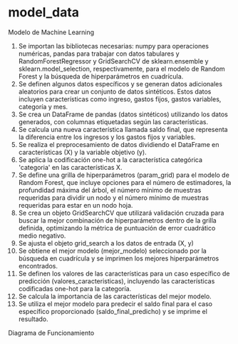 # model_data
Modelo de Machine Learning

1.	Se importan las bibliotecas necesarias: numpy para operaciones numéricas, pandas para trabajar con datos tabulares y RandomForestRegressor y GridSearchCV de sklearn.ensemble y sklearn.model_selection, respectivamente, para el modelo de Random Forest y la búsqueda de hiperparámetros en cuadrícula.
2.	Se definen algunos datos específicos y se generan datos adicionales aleatorios para crear un conjunto de datos sintéticos. Estos datos incluyen características como ingreso, gastos fijos, gastos variables, categoría y mes.
3.	Se crea un DataFrame de pandas (datos sintéticos) utilizando los datos generados, con columnas etiquetadas según las características.
4.	Se calcula una nueva característica llamada saldo final, que representa la diferencia entre los ingresos y los gastos fijos y variables.
5.	Se realiza el preprocesamiento de datos dividiendo el DataFrame en características (X) y la variable objetivo (y).
6.	Se aplica la codificación one-hot a la característica categórica 'categoria' en las características X.
7.	Se define una grilla de hiperparámetros (param_grid) para el modelo de Random Forest, que incluye opciones para el número de estimadores, la profundidad máxima del árbol, el número mínimo de muestras requeridas para dividir un nodo y el número mínimo de muestras requeridas para estar en un nodo hoja.
8.	Se crea un objeto GridSearchCV que utilizará validación cruzada para buscar la mejor combinación de hiperparámetros dentro de la grilla definida, optimizando la métrica de puntuación de error cuadrático medio negativo.
9.	Se ajusta el objeto grid_search a los datos de entrada (X, y)
10.	Se obtiene el mejor modelo (mejor_modelo) seleccionado por la búsqueda en cuadrícula y se imprimen los mejores hiperparámetros encontrados.
11.	Se definen los valores de las características para un caso específico de predicción (valores_caracteristicas), incluyendo las características codificadas one-hot para la categoría.
12.	Se calcula la importancia de las características del mejor modelo.
13.	Se utiliza el mejor modelo para predecir el saldo final para el caso específico proporcionado (saldo_final_predicho) y se imprime el resultado.

Diagrama de Funcionamiento







